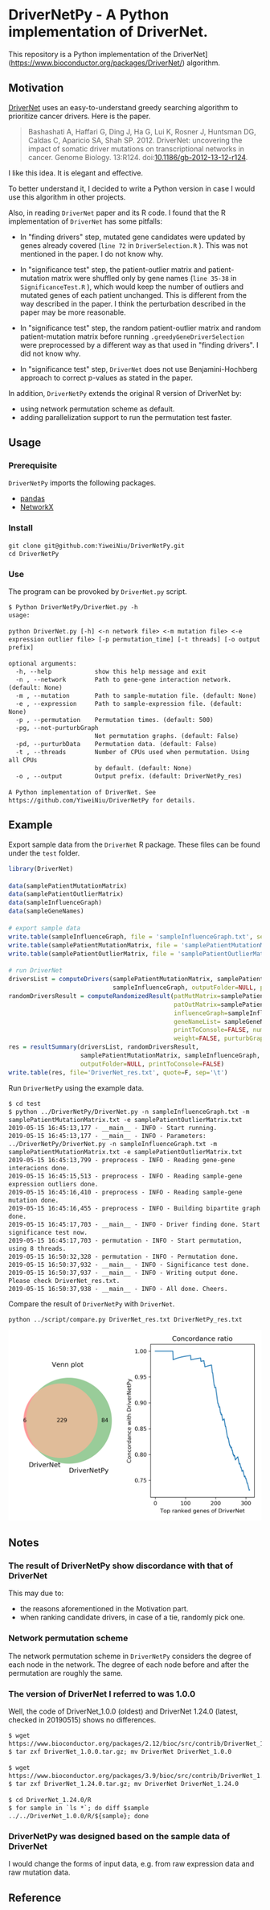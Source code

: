 # DriverNetPy - A Python implementation of DriverNet.

This repository is a Python implementation of the DriverNet](https://www.bioconductor.org/packages/DriverNet/) algorithm.

## Motivation

[DriverNet](https://www.bioconductor.org/packages/DriverNet/) uses an easy-to-understand greedy searching algorithm to prioritize cancer drivers. Here is the paper.

> Bashashati A, Haffari G, Ding J, Ha G, Lui K, Rosner J, Huntsman DG, Caldas C, Aparicio SA, Shah SP. 2012. DriverNet: uncovering the impact of somatic driver mutations on transcriptional networks in cancer. Genome Biology. 13:R124. doi:[10.1186/gb-2012-13-12-r124](https://doi.org/10.1186/gb-2012-13-12-r124).

I like this idea. It is elegant and effective.

To better understand it, I decided to write a Python version in case I would use this algorithm in other projects.

Also, in reading `DriverNet` paper and its R code. I found  that the R implementation of `DriverNet` has some pitfalls:

* In "finding drivers" step,  mutated gene candidates were updated by genes already covered (`line 72` in `DriverSelection.R` ). This was not mentioned in the paper. I do not know why.
* In "significance test" step, the patient-outlier matrix and patient-mutation matrix were shuffled only by gene names (`line 35-38` in `SignificanceTest.R` ), which would keep the number of outliers and mutated genes of each patient unchanged. This is different from the way described in the paper. I think the perturbation described in the paper may be more reasonable.

* In "significance test" step, the random patient-outlier matrix and random patient-mutation matrix  before running `.greedyGeneDriverSelection` were preprocessed by a different way as that used in "finding drivers". I did not know why.
* In "significance test" step, `DriverNet` does not use Benjamini-Hochberg approach to correct p-values as stated in the paper.

In addition, `DriverNetPy` extends the original R version of DriverNet by:

* using network permutation scheme as default.
* adding parallelization support to run the permutation test faster.

## Usage

### Prerequisite

`DriverNetPy` imports the following packages.

* [pandas](https://github.com/pandas-dev/pandas)
* [NetworkX](https://github.com/networkx/networkx)

### Install

```shell
git clone git@github.com:YiweiNiu/DriverNetPy.git
cd DriverNetPy
```

### Use

The program can be provoked by `DriverNet.py` script.

```shell
$ Python DriverNetPy/DriverNet.py -h
usage:

python DriverNet.py [-h] <-n network file> <-m mutation file> <-e expression outlier file> [-p permutation_time] [-t threads] [-o output prefix]

optional arguments:
  -h, --help            show this help message and exit
  -n , --network        Path to gene-gene interaction network. (default: None)
  -m , --mutation       Path to sample-mutation file. (default: None)
  -e , --expression     Path to sample-expression file. (default: None)
  -p , --permutation    Permutation times. (default: 500)
  -pg, --not-purturbGraph
                        Not permutation graphs. (default: False)
  -pd, --purturbData    Permutation data. (default: False)
  -t , --threads        Number of CPUs used when permutation. Using all CPUs
                        by default. (default: None)
  -o , --output         Output prefix. (default: DriverNetPy_res)

A Python implementation of DriverNet. See
https://github.com/YiweiNiu/DriverNetPy for details.
```

## Example

Export sample data from the `DriverNet` R package. These files can be found under the `test` folder.

```R
library(DriverNet)

data(samplePatientMutationMatrix)
data(samplePatientOutlierMatrix)
data(sampleInfluenceGraph)
data(sampleGeneNames)

# export sample data
write.table(sampleInfluenceGraph, file = 'sampleInfluenceGraph.txt', sep=',', quote = F)
write.table(samplePatientMutationMatrix, file = 'samplePatientMutationMatrix.txt', sep=',', quote = F)
write.table(samplePatientOutlierMatrix, file = 'samplePatientOutlierMatrix.txt', sep=',', quote = F)

# run DriverNet
driversList = computeDrivers(samplePatientMutationMatrix, samplePatientOutlierMatrix,
                             sampleInfluenceGraph, outputFolder=NULL, printToConsole=FALSE)
randomDriversResult = computeRandomizedResult(patMutMatrix=samplePatientMutationMatrix,
                                              patOutMatrix=samplePatientOutlierMatrix,
                                              influenceGraph=sampleInfluenceGraph,
                                              geneNameList= sampleGeneNames, outputFolder=NULL,
                                              printToConsole=FALSE, numberOfRandomTests=20,
                                              weight=FALSE, purturbGraph=FALSE, purturbData=TRUE)
res = resultSummary(driversList, randomDriversResult,
                    samplePatientMutationMatrix, sampleInfluenceGraph,
                    outputFolder=NULL, printToConsole=FALSE)
write.table(res, file='DriverNet_res.txt', quote=F, sep='\t')
```

Run `DriverNetPy` using the example data.

```shell
$ cd test
$ python ../DriverNetPy/DriverNet.py -n sampleInfluenceGraph.txt -m samplePatientMutationMatrix.txt -e samplePatientOutlierMatrix.txt
2019-05-15 16:45:13,177 - __main__ - INFO - Start running.
2019-05-15 16:45:13,177 - __main__ - INFO - Parameters: ../DriverNetPy/DriverNet.py -n sampleInfluenceGraph.txt -m samplePatientMutationMatrix.txt -e samplePatientOutlierMatrix.txt
2019-05-15 16:45:13,799 - preprocess - INFO - Reading gene-gene interacions done.
2019-05-15 16:45:15,513 - preprocess - INFO - Reading sample-gene expression outliers done.
2019-05-15 16:45:16,410 - preprocess - INFO - Reading sample-gene mutation done.
2019-05-15 16:45:16,455 - preprocess - INFO - Building bipartite graph done.
2019-05-15 16:45:17,703 - __main__ - INFO - Driver finding done. Start significance test now.
2019-05-15 16:45:17,703 - permutation - INFO - Start permutation, using 8 threads.
2019-05-15 16:50:32,328 - permutation - INFO - Permutation done.
2019-05-15 16:50:37,932 - __main__ - INFO - Significance test done.
2019-05-15 16:50:37,937 - __main__ - INFO - Writing output done. Please check DriverNet_res.txt.
2019-05-15 16:50:37,938 - __main__ - INFO - All done. Cheers.
```

Compare the result of `DriverNetPy` with `DriverNet`.

```shell
python ../script/compare.py DriverNet_res.txt DriverNetPy_res.txt
```



![compare](test/compare.png)



## Notes

### The result of DriverNetPy show discordance with that of DriverNet

This may due to:

* the reasons aforementioned in the Motivation part.
* when ranking candidate drivers, in case of a tie, randomly pick one.

### Network permutation scheme

The network permutation scheme in `DriverNetPy` considers the degree of each node in the network. The degree of each node before and after the permutation are roughly the same.

### The version of DriverNet I referred to was 1.0.0

Well, the code of DriverNet_1.0.0 (oldest) and DriverNet 1.24.0 (latest, checked in 20190515) shows no differences.

```shell
$ wget https://www.bioconductor.org/packages/2.12/bioc/src/contrib/DriverNet_1.0.0.tar.gz
$ tar zxf DriverNet_1.0.0.tar.gz; mv DriverNet DriverNet_1.0.0

$ wget https://www.bioconductor.org/packages/3.9/bioc/src/contrib/DriverNet_1.24.0.tar.gz
$ tar zxf DriverNet_1.24.0.tar.gz; mv DriverNet DriverNet_1.24.0

$ cd DriverNet_1.24.0/R
$ for sample in `ls *`; do diff $sample ../../DriverNet_1.0.0/R/${sample}; done
```

### DriverNetPy was designed based on the sample data of DriverNet

I would change the forms of input data, e.g. from raw expression data and raw mutation data.

## Reference

[^1]: 